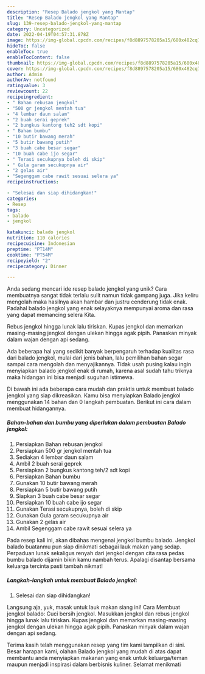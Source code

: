 ```yaml
---
description: "Resep Balado jengkol yang Mantap"
title: "Resep Balado jengkol yang Mantap"
slug: 139-resep-balado-jengkol-yang-mantap
category: Uncategorized
date: 2022-04-19T04:57:31.878Z
image: https://img-global.cpcdn.com/recipes/f8d8897578205a15/680x482cq70/balado-jengkol-foto-resep-utama.jpg
hideToc: false
enableToc: true
enableTocContent: false
thumbnail: https://img-global.cpcdn.com/recipes/f8d8897578205a15/680x482cq70/balado-jengkol-foto-resep-utama.jpg
cover: https://img-global.cpcdn.com/recipes/f8d8897578205a15/680x482cq70/balado-jengkol-foto-resep-utama.jpg
author: Admin
authorAv: notfound
ratingvalue: 3
reviewcount: 22
recipeingredient:
- " Bahan rebusan jengkol"
- "500 gr jengkol mentah tua"
- "4 lembar daun salam"
- "2 buah serai geprek"
- "2 bungkus kantong teh2 sdt kopi"
- " Bahan bumbu"
- "10 butir bawang merah"
- "5 butir bawang putih"
- "3 buah cabe besar segar"
- "10 buah cabe ijo segar"
- " Terasi secukupnya boleh di skip"
- " Gula garam secukupnya air"
- "2 gelas air"
- "Segenggam cabe rawit sesuai selera ya"
recipeinstructions:

- "Selesai dan siap dihidangkan!"
categories:
- Resep
tags:
- balado
- jengkol

katakunci: balado jengkol 
nutrition: 110 calories
recipecuisine: Indonesian
preptime: "PT14M"
cooktime: "PT54M"
recipeyield: "2"
recipecategory: Dinner

---
```





Anda sedang mencari ide resep balado jengkol yang unik? Cara membuatnya sangat tidak terlalu sulit namun tidak gampang juga. Jika keliru mengolah maka hasilnya akan hambar dan justru cenderung tidak enak. Padahal balado jengkol yang enak selayaknya mempunyai aroma dan rasa yang dapat memancing selera Kita.





Rebus jengkol hingga lunak lalu tiriskan. Kupas jengkol dan memarkan masing-masing jengkol dengan ulekan hingga agak pipih. Panaskan minyak dalam wajan dengan api sedang.

Ada beberapa hal yang sedikit banyak berpengaruh terhadap kualitas rasa dari balado jengkol, mulai dari jenis bahan, lalu pemilihan bahan segar sampai cara mengolah dan menyajikannya. Tidak usah pusing kalau ingin menyiapkan balado jengkol enak di rumah, karena asal sudah tahu triknya maka hidangan ini bisa menjadi suguhan istimewa.






Di bawah ini ada beberapa cara mudah dan praktis untuk membuat balado jengkol yang siap dikreasikan. Kamu bisa menyiapkan Balado jengkol menggunakan 14 bahan dan 0 langkah pembuatan. Berikut ini cara dalam membuat hidangannya.

<!--inarticleads1-->

##### Bahan-bahan dan bumbu yang diperlukan dalam pembuatan Balado jengkol:

1. Persiapkan  Bahan rebusan jengkol
1. Persiapkan 500 gr jengkol mentah tua
1. Sediakan 4 lembar daun salam
1. Ambil 2 buah serai geprek
1. Persiapkan 2 bungkus kantong teh/2 sdt kopi
1. Persiapkan  Bahan bumbu
1. Gunakan 10 butir bawang merah
1. Persiapkan 5 butir bawang putih
1. Siapkan 3 buah cabe besar segar
1. Persiapkan 10 buah cabe ijo segar
1. Gunakan  Terasi secukupnya, boleh di skip
1. Gunakan  Gula garam secukupnya air
1. Gunakan 2 gelas air
1. Ambil Segenggam cabe rawit sesuai selera ya


Pada resep kali ini, akan dibahas mengenai jengkol bumbu balado. Jengkol balado buatanmu pun siap dinikmati sebagai lauk makan yang sedap. Perpaduan lunak sekaligus renyah dari jengkol dengan cita rasa pedas bumbu balado dijamin bikin kamu nambah terus. Apalagi disantap bersama keluarga tercinta pasti tambah nikmat! 

<!--inarticleads2-->

##### Langkah-langkah untuk membuat Balado jengkol:


1. Selesai dan siap dihidangkan!

Langsung aja, yuk, masak untuk lauk makan siang ini! Cara Membuat jengkol balado: Cuci bersih jengkol. Masukkan jengkol dan rebus jengkol hingga lunak lalu tiriskan. Kupas jengkol dan memarkan masing-masing jengkol dengan ulekan hingga agak pipih. Panaskan minyak dalam wajan dengan api sedang. 

Terima kasih telah menggunakan resep yang tim kami tampilkan di sini. Besar harapan kami, olahan Balado jengkol yang mudah di atas dapat membantu anda menyiapkan makanan yang enak untuk keluarga/teman maupun menjadi inspirasi dalam berbisnis kuliner. Selamat menikmati
